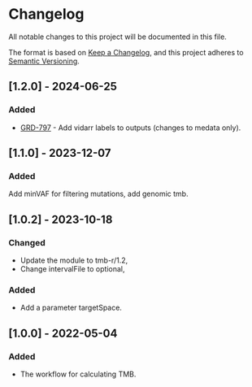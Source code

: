 # Changelog
All notable changes to this project will be documented in this file.

The format is based on [Keep a Changelog](https://keepachangelog.com/en/1.0.0/),
and this project adheres to [Semantic Versioning](https://semver.org/spec/v2.0.0.html).

## [1.2.0] - 2024-06-25
### Added
- [GRD-797](https://jira.oicr.on.ca/browse/GRD-797) - Add vidarr labels to outputs (changes to medata only).

## [1.1.0] - 2023-12-07
### Added
Add minVAF for filtering mutations, add genomic tmb.

## [1.0.2] - 2023-10-18
### Changed
- Update the module to tmb-r/1.2, 
- Change intervalFile to optional, 

### Added
- Add a parameter targetSpace.

## [1.0.0] - 2022-05-04
### Added
- The workflow for calculating TMB.


